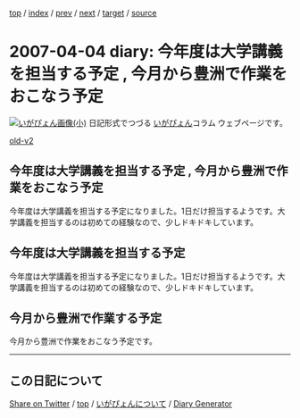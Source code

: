 [top](https://igapyon.github.io/diary/) 
 / [index](https://igapyon.github.io/diary/2007/index.html) 
 / [prev](https://igapyon.github.io/diary/2007/ig070403.html) 
 / [next](https://igapyon.github.io/diary/2007/ig070405.html) 
 / [target](https://igapyon.github.io/diary/2007/ig070404.html) 
 / [source](https://github.com/igapyon/diary/blob/gh-pages/2007/ig070404.html.src.md) 

2007-04-04 diary: 今年度は大学講義を担当する予定 , 今月から豊洲で作業をおこなう予定
=====================================================================================================
[![いがぴょん画像(小)](https://igapyon.github.io/diary/images/iga200306s.jpg "いがぴょん")](https://igapyon.github.io/diary/memo/memoigapyon.html) 日記形式でつづる [いがぴょん](https://igapyon.github.io/diary/memo/memoigapyon.html)コラム ウェブページです。

[old-v2](ig070404-orig.html)

## 今年度は大学講義を担当する予定 , 今月から豊洲で作業をおこなう予定

今年度は大学講義を担当する予定になりました。1日だけ担当するようです。大学講義を担当するのは初めての経験なので、少しドキドキしています。


## 今年度は大学講義を担当する予定

今年度は大学講義を担当する予定になりました。1日だけ担当するようです。大学講義を担当するのは初めての経験なので、少しドキドキしています。

## 今月から豊洲で作業する予定

今月から豊洲で作業をおこなう予定です。

----------------------------------------------------------------------------------------------------

## この日記について

[Share on Twitter](https://twitter.com/intent/tweet?hashtags=igapyon%2Cdiary%2C%E3%81%84%E3%81%8C%E3%81%B4%E3%82%87%E3%82%93&text=%E4%BB%8A%E5%B9%B4%E5%BA%A6%E3%81%AF%E5%A4%A7%E5%AD%A6%E8%AC%9B%E7%BE%A9%E3%82%92%E6%8B%85%E5%BD%93%E3%81%99%E3%82%8B%E4%BA%88%E5%AE%9A+%2C+%E4%BB%8A%E6%9C%88%E3%81%8B%E3%82%89%E8%B1%8A%E6%B4%B2%E3%81%A7%E4%BD%9C%E6%A5%AD%E3%82%92%E3%81%8A%E3%81%93%E3%81%AA%E3%81%86%E4%BA%88%E5%AE%9A&url=https%3A%2F%2Figapyon.github.io%2Fdiary%2F2007%2Fig070404.html) / [top](https://igapyon.github.io/diary/) / [いがぴょんについて](https://igapyon.github.io/diary/memo/memoigapyon.html) / [Diary Generator](https://github.com/igapyon/igapyonv3)
